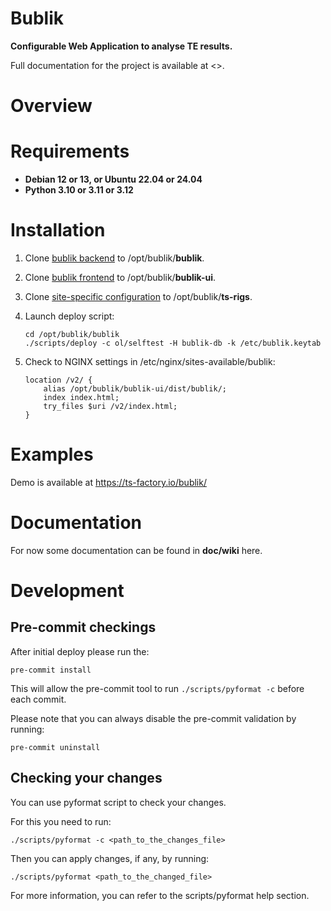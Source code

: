 [SPDX-License-Identifier: Apache-2.0]::
[Copyright (C) 2016-2023 OKTET Labs Ltd. All rights reserved.]::

# Bublik

**Configurable Web Application to analyse TE results.**

Full documentation for the project is available at <>.

# Overview
# Requirements

- **Debian 12 or 13, or Ubuntu 22.04 or 24.04**
- **Python 3.10 or 3.11 or 3.12**

# Installation
1. Clone [bublik backend](https://github.com/ts-factory/bublik.git) to /opt/bublik/**bublik**.
2. Clone [bublik frontend](https://github.com/ts-factory/bublik-ui.git) to /opt/bublik/**bublik-ui**.
3. Clone [site-specific configuration](https://github.com/ts-factory/ts-rigs-sample.git) to /opt/bublik/**ts-rigs**.
4. Launch deploy script:

    ```
    cd /opt/bublik/bublik
    ./scripts/deploy -c ol/selftest -H bublik-db -k /etc/bublik.keytab
    ```
5. Check to NGINX settings in /etc/nginx/sites-available/bublik:
    ```
    location /v2/ {
        alias /opt/bublik/bublik-ui/dist/bublik/;
        index index.html;
        try_files $uri /v2/index.html;
    }
    ```

# Examples

Demo is available at https://ts-factory.io/bublik/

# Documentation

For now some documentation can be found in **doc/wiki** here.

# Development

## Pre-commit checkings

After initial deploy please run the:
```
pre-commit install
```
This will allow the pre-commit tool to run `./scripts/pyformat -c` before each
commit.

Please note that you can always disable the pre-commit validation by running:
```
pre-commit uninstall
```

## Checking your changes

You can use pyformat script to check your changes.

For this you need to run:
```
./scripts/pyformat -c <path_to_the_changes_file>
```

Then you can apply changes, if any, by running:
```
./scripts/pyformat <path_to_the_changed_file>
```

For more information, you can refer to the scripts/pyformat help section.
